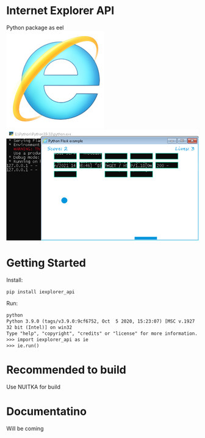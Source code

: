 # Internet Explorer API
Python package as eel<br />
![Screenshot1](https://github.com/Pixelsuft/iexplorer-api/blob/main/iexplorer.png?raw=true)<br />
![Screenshot2](https://github.com/Pixelsuft/iexplorer-api/blob/main/screenshot.png?raw=true)
# Getting Started
Install:
```
pip install iexplorer_api
```
Run:
```
python
Python 3.9.0 (tags/v3.9.0:9cf6752, Oct  5 2020, 15:23:07) [MSC v.1927 32 bit (Intel)] on win32
Type "help", "copyright", "credits" or "license" for more information.
>>> import iexplorer_api as ie
>>> ie.run()
```
# Recommended to build
Use NUITKA for build
# Documentatino
Will be coming
